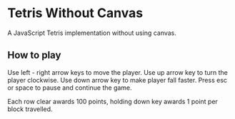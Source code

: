 # Tetris Without Canvas

A JavaScript Tetris implementation without using canvas.

## How to play

Use left - right arrow keys to move the player. Use up arrow key to turn the player clockwise. Use down arrow key to make player fall faster. Press esc or space to pause and continue the game.

Each row clear awards 100 points, holding down key awards 1 point per block travelled.
